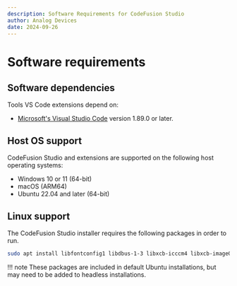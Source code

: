 ```yaml
---
description: Software Requirements for CodeFusion Studio
author: Analog Devices
date: 2024-09-26
---
```


# Software requirements

## Software dependencies

Tools VS Code extensions depend on:

- [Microsoft's Visual Studio Code](https://code.visualstudio.com/) version 1.89.0 or later.

## Host OS support

 CodeFusion Studio and extensions are supported on the following host operating systems:

- Windows 10 or 11 (64-bit)
- macOS (ARM64)
- Ubuntu 22.04 and later (64-bit)

## Linux support

The CodeFusion Studio installer requires the following packages in order to run.

``` bash
sudo apt install libfontconfig1 libdbus-1-3 libxcb-icccm4 libxcb-image0 libxcb-keysyms1 libxcb-render-util0 libxcb-shape0 libxcb-xinerama0 libxkbcommon-x11-0 libgl1
```

!!! note
    These packages are included in default Ubuntu installations, but may need to be added to headless installations.
